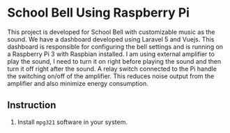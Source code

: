 # School Bell Using Raspberry Pi
This project is developed for School Bell with customizable music as the sound. We have a dashboard developed using Laravel 5 and Vuejs. This dashboard is responsible for configuring the bell settings and is running on a Raspberry Pi 3 with Raspbian installed. I am using external amplifier to play the sound, I need to turn it on right before playing the sound and then turn it off right after the sound. A relay switch connected to the Pi handle the switching on/off of the amplifier. This reduces noise output from the amplifier and also minimize energy consumption.

## Instruction
1. Install `mpg321` software in your system.

